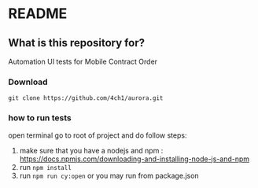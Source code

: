 # README

## What is this repository for?
Automation UI tests for Mobile Contract Order

### Download

 ``git clone https://github.com/4ch1/aurora.git``
### how to run tests
open terminal go to root of project and  do follow steps: 
1) make sure that you have a nodejs and npm : https://docs.npmjs.com/downloading-and-installing-node-js-and-npm
2) run ``npm install``
3) run ``npm run cy:open`` or you may run from package.json



